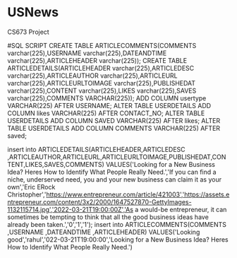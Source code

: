 # USNews
CS673 Project


#SQL SCRIPT
CREATE TABLE ARTICLECOMMENTS(COMMENTS varchar(225),USERNAME varchar(225),DATEANDTIME varchar(225),ARTICLEHEADER varchar(225));
CREATE TABLE ARTICLEDETAILS(ARTICLEHEADER varchar(225),ARTICLEDESC varchar(225),ARTICLEAUTHOR varchar(225),ARTICLEURL varchar(225),ARTICLEURLTOIMAGE varchar(225),PUBLISHEDAT varchar(225),CONTENT varchar(225),LIKES varchar(225),SAVES varchar(225),COMMENTS VARCHAR(225));
ADD COLUMN usertype VARCHAR(225) AFTER USERNAME;
ALTER TABLE USERDETAILS
ADD COLUMN likes VARCHAR(225) AFTER CONTACT_NO;
ALTER TABLE USERDETAILS
ADD COLUMN SAVED VARCHAR(225) AFTER likes;
ALTER TABLE USERDETAILS
ADD COLUMN COMMENTS VARCHAR(225) AFTER saved;

insert into ARTICLEDETAILS(ARTICLEHEADER,ARTICLEDESC ,ARTICLEAUTHOR,ARTICLEURL,ARTICLEURLTOIMAGE,PUBLISHEDAT,CONTENT,LIKES,SAVES,COMMENTS) VALUES('Looking for a New Business Idea? Heres How to Identify What People Really Need.','If you can find a niche, underserved need, you and your new business can claim it as your own','Eric ERock Christopher','https://www.entrepreneur.com/article/421003','https://assets.entrepreneur.com/content/3x2/2000/1647527870-GettyImages-1132115714.jpg','2022-03-21T19:00:00Z','As a would-be entrepreneur, it can sometimes be tempting to think that all the good business ideas have already been taken.','0','1','1');
insert into ARTICLECOMMENTS(COMMENTS ,USERNAME ,DATEANDTIME ,ARTICLEHEADER) VALUES('Looking good','rahul','022-03-21T19:00:00','Looking for a New Business Idea? Heres How to Identify What People Really Need.')
